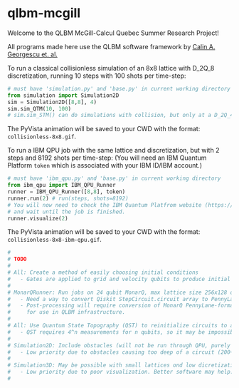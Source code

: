 ﻿# qlbm-mcgill

Welcome to the QLBM McGill-Calcul Quebec Summer Research Project!

All programs made here use the QLBM software framework by [Calin A. Georgescu et. al.](https://arxiv.org/pdf/2411.19439)

To run a classical collisionless simulation of an 8x8 lattice with D_2Q_8 discretization, running 10 steps with 100 shots per time-step:

```python
# must have 'simulation.py' and 'base.py' in current working directory
from simulation import Simulation2D
sim = Simulation2D([8,8], 4)
sim.sim_QTM(10, 100)
# sim.sim_STM() can do simulations with collision, but only at a D_2Q_4 discretization
```
The PyVista animation will be saved to your CWD with the format: ```collisionless-8x8.gif```.

To run a IBM QPU job with the same lattice and discretization, but with 2 steps and 8192 shots per time-step:
(You will need an IBM Quantum Platform ```token``` which is associated with your IBM ID/IBM account.)

```python
# must have 'ibm_qpu.py' and 'base.py' in current working directory
from ibm_qpu import IBM_QPU_Runner
runner = IBM_QPU_Runner([8,8], token)
runner.run(2) # run(steps, shots=8192) 
# You will now need to check the IBM Quantum Platfrom website (https://quantum.ibm.com/workloads)
# and wait until the job is finished.
runner.visualize(2)
```
The PyVista animation will be saved to your CWD with the format: ```collisionless-8x8-ibm-qpu.gif```.

```python
#
# TODO
#
# All: Create a method of easily choosing initial conditions
#   - Gates are applied to grid and velocity qubits to produce initial conditions 
#
# MonarQRunner: Run jobs on 24 qubit MonarQ, max lattice size 256x128 or 8x8x8 collisionless
#   - Need a way to convert Qiskit StepCircuit.circuit array to PennyLane (done in one function)
#   - Post-processing will require conversion of MonarQ PennyLane-formatted result counts to Qiskit
#     for use in QLBM infrastructure.
#
# All: Use Quantum State Topography (QST) to reinitialize circuits to avoid depth limits
#   - QST requires 4^n measurements for n qubits, so it may be impossible at this scale
#
# Simulation2D: Include obstacles (will not be run through QPU, purely visual)
#   - Low priority due to obstacles causing too deep of a circuit (200+)
#
# Simulation3D: May be possible with small lattices ond low dicretization (D_3Q_6)
#   - Low priority due to poor visualization. Better software may help.
#
```
